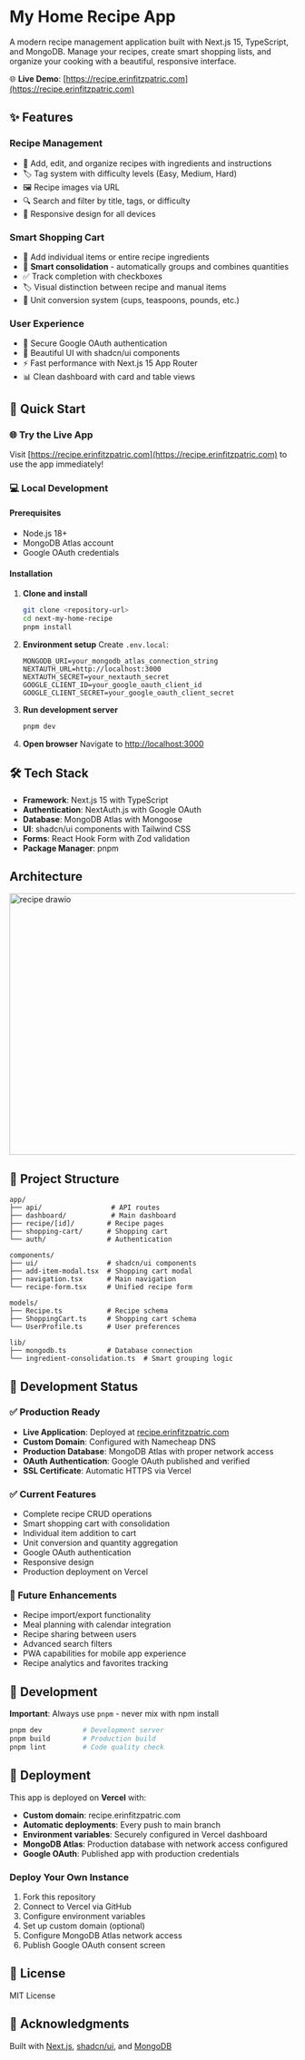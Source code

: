 # My Home Recipe App

A modern recipe management application built with Next.js 15, TypeScript, and MongoDB. Manage your recipes, create smart shopping lists, and organize your cooking with a beautiful, responsive interface.

🌐 **Live Demo**: [https://recipe.erinfitzpatric.com](https://recipe.erinfitzpatric.com)

## ✨ Features

### Recipe Management
- 📝 Add, edit, and organize recipes with ingredients and instructions
- 🏷️ Tag system with difficulty levels (Easy, Medium, Hard)
- 🖼️ Recipe images via URL
- 🔍 Search and filter by title, tags, or difficulty
- 📱 Responsive design for all devices

### Smart Shopping Cart
- 🛒 Add individual items or entire recipe ingredients
- 🧮 **Smart consolidation** - automatically groups and combines quantities
- ✅ Track completion with checkboxes
- 🏷️ Visual distinction between recipe and manual items
- 🔄 Unit conversion system (cups, teaspoons, pounds, etc.)

### User Experience
- 🔐 Secure Google OAuth authentication
- 🎨 Beautiful UI with shadcn/ui components
- ⚡ Fast performance with Next.js 15 App Router
- 📊 Clean dashboard with card and table views

## 🚀 Quick Start

### 🌐 Try the Live App
Visit [https://recipe.erinfitzpatric.com](https://recipe.erinfitzpatric.com) to use the app immediately!

### 💻 Local Development

#### Prerequisites
- Node.js 18+
- MongoDB Atlas account
- Google OAuth credentials

#### Installation

1. **Clone and install**
   ```bash
   git clone <repository-url>
   cd next-my-home-recipe
   pnpm install
   ```

2. **Environment setup**
   Create `.env.local`:
   ```env
   MONGODB_URI=your_mongodb_atlas_connection_string
   NEXTAUTH_URL=http://localhost:3000
   NEXTAUTH_SECRET=your_nextauth_secret
   GOOGLE_CLIENT_ID=your_google_oauth_client_id
   GOOGLE_CLIENT_SECRET=your_google_oauth_client_secret
   ```

3. **Run development server**
   ```bash
   pnpm dev
   ```

4. **Open browser**
   Navigate to [http://localhost:3000](http://localhost:3000)

## 🛠️ Tech Stack

- **Framework**: Next.js 15 with TypeScript
- **Authentication**: NextAuth.js with Google OAuth
- **Database**: MongoDB Atlas with Mongoose
- **UI**: shadcn/ui components with Tailwind CSS
- **Forms**: React Hook Form with Zod validation
- **Package Manager**: pnpm

## Architecture
<img width="1181" height="461" alt="recipe drawio" src="https://github.com/user-attachments/assets/c2660b57-df3a-49a6-a6c2-0df42623fdf7" />

## 📁 Project Structure

```
app/
├── api/                 # API routes
├── dashboard/           # Main dashboard
├── recipe/[id]/        # Recipe pages
├── shopping-cart/      # Shopping cart
└── auth/               # Authentication

components/
├── ui/                 # shadcn/ui components
├── add-item-modal.tsx  # Shopping cart modal
├── navigation.tsx      # Main navigation
└── recipe-form.tsx     # Unified recipe form

models/
├── Recipe.ts           # Recipe schema
├── ShoppingCart.ts     # Shopping cart schema
└── UserProfile.ts      # User preferences

lib/
├── mongodb.ts          # Database connection
└── ingredient-consolidation.ts  # Smart grouping logic
```

## 🎯 Development Status

### ✅ Production Ready
- **Live Application**: Deployed at [recipe.erinfitzpatric.com](https://recipe.erinfitzpatric.com)
- **Custom Domain**: Configured with Namecheap DNS
- **Production Database**: MongoDB Atlas with proper network access
- **OAuth Authentication**: Google OAuth published and verified
- **SSL Certificate**: Automatic HTTPS via Vercel

### ✅ Current Features
- Complete recipe CRUD operations
- Smart shopping cart with consolidation
- Individual item addition to cart
- Unit conversion and quantity aggregation
- Google OAuth authentication
- Responsive design
- Production deployment on Vercel

### 🚧 Future Enhancements
- Recipe import/export functionality
- Meal planning with calendar integration
- Recipe sharing between users
- Advanced search filters
- PWA capabilities for mobile app experience
- Recipe analytics and favorites tracking

## 🔧 Development

**Important**: Always use `pnpm` - never mix with npm install

```bash
pnpm dev          # Development server
pnpm build        # Production build
pnpm lint         # Code quality check
```

## 🚀 Deployment

This app is deployed on **Vercel** with:
- **Custom domain**: recipe.erinfitzpatric.com
- **Automatic deployments**: Every push to main branch
- **Environment variables**: Securely configured in Vercel dashboard
- **MongoDB Atlas**: Production database with network access configured
- **Google OAuth**: Published app with production credentials

### Deploy Your Own Instance
1. Fork this repository
2. Connect to Vercel via GitHub
3. Configure environment variables
4. Set up custom domain (optional)
5. Configure MongoDB Atlas network access
6. Publish Google OAuth consent screen

## 📝 License

MIT License

## 🙏 Acknowledgments

Built with [Next.js](https://nextjs.org), [shadcn/ui](https://ui.shadcn.com), and [MongoDB](https://mongodb.com)

